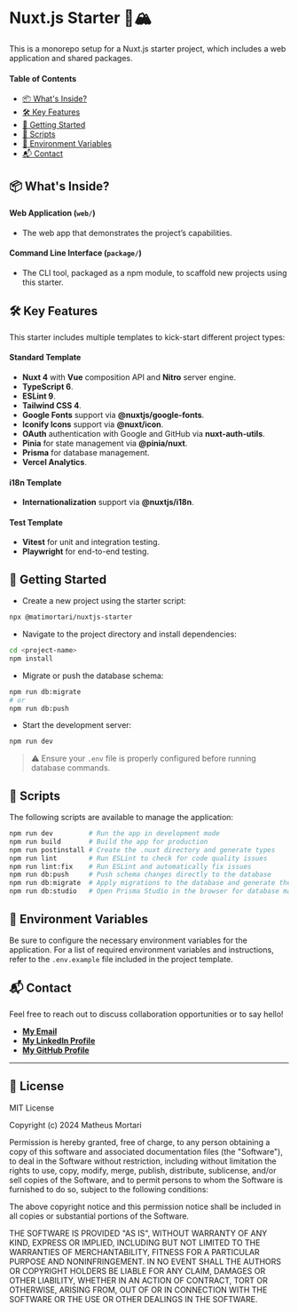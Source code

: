 # Nuxt.js Starter 💚🏔️

This is a monorepo setup for a Nuxt.js starter project, which includes a web application and shared packages.

#### Table of Contents

- [📦 What's Inside?](#whats-inside)
- [🛠️ Key Features](#key-features)
- [🏁 Getting Started](#getting-started)
- [📜 Scripts](#scripts)
- [🔐 Environment Variables](#environment-variables)
- [📬 Contact](#contact)

## 📦 What's Inside?

#### Web Application (`web/`)

- The web app that demonstrates the project’s capabilities.

#### Command Line Interface (`package/`)

- The CLI tool, packaged as a npm module, to scaffold new projects using this starter.

## 🛠️ Key Features

This starter includes multiple templates to kick-start different project types:

#### Standard Template

- **Nuxt 4** with **Vue** composition API and **Nitro** server engine.
- **TypeScript 6**.
- **ESLint 9**.
- **Tailwind CSS 4**.
- **Google Fonts** support via **@nuxtjs/google-fonts**.
- **Iconify Icons** support via **@nuxt/icon**.
- **OAuth** authentication with Google and GitHub via **nuxt-auth-utils**.
- **Pinia** for state management via **@pinia/nuxt**.
- **Prisma** for database management.
- **Vercel Analytics**.

#### i18n Template

- **Internationalization** support via **@nuxtjs/i18n**.

#### Test Template

- **Vitest** for unit and integration testing.
- **Playwright** for end-to-end testing.

## 🏁 Getting Started

- Create a new project using the starter script:

```bash
npx @matimortari/nuxtjs-starter
```

- Navigate to the project directory and install dependencies:

```bash
cd <project-name>
npm install
```

- Migrate or push the database schema:

```bash
npm run db:migrate
# or
npm run db:push
```

- Start the development server:

```bash
npm run dev
```

> ⚠️ Ensure your `.env` file is properly configured before running database commands.

## 📜 Scripts

The following scripts are available to manage the application:

```bash
npm run dev         # Run the app in development mode
npm run build       # Build the app for production
npm run postinstall # Create the .nuxt directory and generate types
npm run lint        # Run ESLint to check for code quality issues
npm run lint:fix    # Run ESLint and automatically fix issues
npm run db:push     # Push schema changes directly to the database
npm run db:migrate  # Apply migrations to the database and generate the Prisma client
npm run db:studio   # Open Prisma Studio in the browser for database management
```

## 🔐 Environment Variables

Be sure to configure the necessary environment variables for the application.
For a list of required environment variables and instructions, refer to the `.env.example` file included in the project template.

## 📬 Contact

Feel free to reach out to discuss collaboration opportunities or to say hello!

- [**My Email**](mailto:matheus.felipe.19rt@gmail.com)
- [**My LinkedIn Profile**](https://www.linkedin.com/in/matheus-mortari-19rt)
- [**My GitHub Profile**](https://github.com/matimortari)

---

## 📄 License

MIT License

Copyright (c) 2024 Matheus Mortari

Permission is hereby granted, free of charge, to any person obtaining a copy of this software and associated documentation files (the "Software"), to deal in the Software without restriction, including without limitation the rights to use, copy, modify, merge, publish, distribute, sublicense, and/or sell copies of the Software, and to permit persons to whom the Software is furnished to do so, subject to the following conditions:

The above copyright notice and this permission notice shall be included in all copies or substantial portions of the Software.

THE SOFTWARE IS PROVIDED "AS IS", WITHOUT WARRANTY OF ANY KIND, EXPRESS OR IMPLIED, INCLUDING BUT NOT LIMITED TO THE WARRANTIES OF MERCHANTABILITY, FITNESS FOR A PARTICULAR PURPOSE AND NONINFRINGEMENT. IN NO EVENT SHALL THE AUTHORS OR COPYRIGHT HOLDERS BE LIABLE FOR ANY CLAIM, DAMAGES OR OTHER LIABILITY, WHETHER IN AN ACTION OF CONTRACT, TORT OR OTHERWISE, ARISING FROM, OUT OF OR IN CONNECTION WITH THE SOFTWARE OR THE USE OR OTHER DEALINGS IN THE SOFTWARE.
